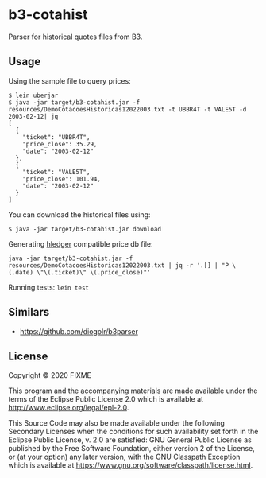 # b3-cotahist

Parser for historical quotes files from B3.

## Usage

Using the sample file to query prices:

```
$ lein uberjar
$ java -jar target/b3-cotahist.jar -f resources/DemoCotacoesHistoricas12022003.txt -t UBBR4T -t VALE5T -d 2003-02-12| jq
[
  {
    "ticket": "UBBR4T",
    "price_close": 35.29,
    "date": "2003-02-12"
  },
  {
    "ticket": "VALE5T",
    "price_close": 101.94,
    "date": "2003-02-12"
  }
]
```

You can download the historical files using:
```
$ java -jar target/b3-cotahist.jar download
```

Generating [hledger](https://github.com/simonmichael/hledger) compatible price db file:
```
java -jar target/b3-cotahist.jar -f resources/DemoCotacoesHistoricas12022003.txt | jq -r '.[] | "P \(.date) \"\(.ticket)\" \(.price_close)"'
```

Running tests:
`lein test`

## Similars
- https://github.com/diogolr/b3parser

## License

Copyright © 2020 FIXME

This program and the accompanying materials are made available under the
terms of the Eclipse Public License 2.0 which is available at
http://www.eclipse.org/legal/epl-2.0.

This Source Code may also be made available under the following Secondary
Licenses when the conditions for such availability set forth in the Eclipse
Public License, v. 2.0 are satisfied: GNU General Public License as published by
the Free Software Foundation, either version 2 of the License, or (at your
option) any later version, with the GNU Classpath Exception which is available
at https://www.gnu.org/software/classpath/license.html.
